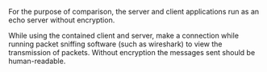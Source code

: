 For the purpose of comparison, the server and client applications run as an echo server without encryption.

While using the contained client and server, make a connection while running packet sniffing 
software (such as wireshark) to view the transmission of packets. Without encryption the 
messages sent should be human-readable. 
